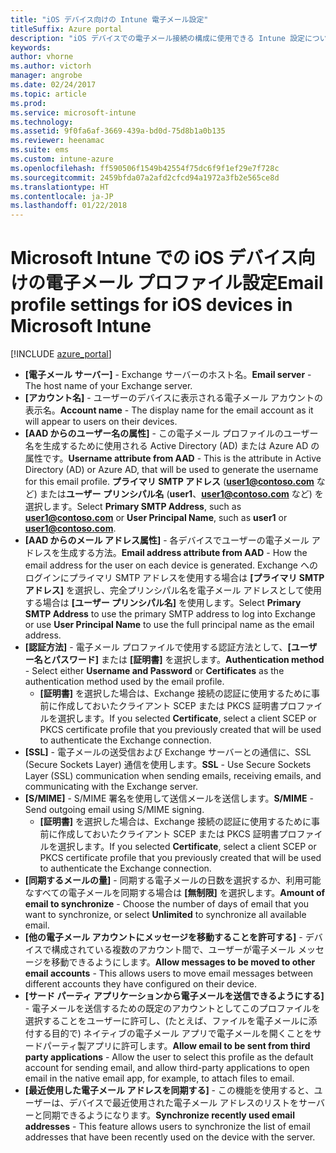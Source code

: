 ```yaml
---
title: "iOS デバイス向けの Intune 電子メール設定"
titleSuffix: Azure portal
description: "iOS デバイスでの電子メール接続の構成に使用できる Intune 設定について説明します。\""
keywords: 
author: vhorne
ms.author: victorh
manager: angrobe
ms.date: 02/24/2017
ms.topic: article
ms.prod: 
ms.service: microsoft-intune
ms.technology: 
ms.assetid: 9f0fa6af-3669-439a-bd0d-75d8b1a0b135
ms.reviewer: heenamac
ms.suite: ems
ms.custom: intune-azure
ms.openlocfilehash: ff590506f1549b42554f75dc6f9f1ef29e7f728c
ms.sourcegitcommit: 2459bfda07a2afd2cfcd94a1972a3fb2e565ce8d
ms.translationtype: HT
ms.contentlocale: ja-JP
ms.lasthandoff: 01/22/2018
---
```

# <a name="email-profile-settings-for-ios-devices-in-microsoft-intune"></a><span data-ttu-id="dbc24-103">Microsoft Intune での iOS デバイス向けの電子メール プロファイル設定</span><span class="sxs-lookup"><span data-stu-id="dbc24-103">Email profile settings for iOS devices in Microsoft Intune</span></span>

[!INCLUDE [azure_portal](./includes/azure_portal.md)]

- <span data-ttu-id="dbc24-104">**[電子メール サーバー]** - Exchange サーバーのホスト名。</span><span class="sxs-lookup"><span data-stu-id="dbc24-104">**Email server** - The host name of your Exchange server.</span></span>
- <span data-ttu-id="dbc24-105">**[アカウント名]** - ユーザーのデバイスに表示される電子メール アカウントの表示名。</span><span class="sxs-lookup"><span data-stu-id="dbc24-105">**Account name** - The display name for the email account as it will appear to users on their devices.</span></span>
- <span data-ttu-id="dbc24-106">**[AAD からのユーザー名の属性]** - この電子メール プロファイルのユーザー名を生成するために使用される Active Directory (AD) または Azure AD の属性です。</span><span class="sxs-lookup"><span data-stu-id="dbc24-106">**Username attribute from AAD** - This is the attribute in Active Directory (AD) or Azure AD, that will be used to generate the username for this email profile.</span></span> <span data-ttu-id="dbc24-107">**プライマリ SMTP アドレス** (**user1@contoso.com** など) または**ユーザー プリンシパル名** (**user1**、**user1@contoso.com** など) を選択します。</span><span class="sxs-lookup"><span data-stu-id="dbc24-107">Select **Primary SMTP Address**, such as **user1@contoso.com** or **User Principal Name**, such as **user1** or **user1@contoso.com**.</span></span>
- <span data-ttu-id="dbc24-108">**[AAD からのメール アドレス属性]** - 各デバイスでユーザーの電子メール アドレスを生成する方法。</span><span class="sxs-lookup"><span data-stu-id="dbc24-108">**Email address attribute from AAD** - How the email address for the user on each device is generated.</span></span> <span data-ttu-id="dbc24-109">Exchange へのログインにプライマリ SMTP アドレスを使用する場合は **[プライマリ SMTP アドレス]** を選択し、完全プリンシパル名を電子メール アドレスとして使用する場合は **[ユーザー プリンシパル名]** を使用します。</span><span class="sxs-lookup"><span data-stu-id="dbc24-109">Select **Primary SMTP Address** to use the primary SMTP address to log into Exchange or use **User Principal Name** to use the full principal name as the email address.</span></span>
- <span data-ttu-id="dbc24-110">**[認証方法]** - 電子メール プロファイルで使用する認証方法として、**[ユーザー名とパスワード]** または **[証明書]** を選択します。</span><span class="sxs-lookup"><span data-stu-id="dbc24-110">**Authentication method** - Select either **Username and Password** or **Certificates** as the authentication method used by the email profile.</span></span>
    - <span data-ttu-id="dbc24-111">**[証明書]** を選択した場合は、Exchange 接続の認証に使用するために事前に作成しておいたクライアント SCEP または PKCS 証明書プロファイルを選択します。</span><span class="sxs-lookup"><span data-stu-id="dbc24-111">If you selected **Certificate**, select a client SCEP or PKCS certificate profile that you previously created that will be used to authenticate the Exchange connection.</span></span>
- <span data-ttu-id="dbc24-112">**[SSL]** - 電子メールの送受信および Exchange サーバーとの通信に、SSL (Secure Sockets Layer) 通信を使用します。</span><span class="sxs-lookup"><span data-stu-id="dbc24-112">**SSL** - Use Secure Sockets Layer (SSL) communication when sending emails, receiving emails, and communicating with the Exchange server.</span></span>
- <span data-ttu-id="dbc24-113">**[S/MIME]** - S/MIME 署名を使用して送信メールを送信します。</span><span class="sxs-lookup"><span data-stu-id="dbc24-113">**S/MIME** - Send outgoing email using S/MIME signing.</span></span>
    - <span data-ttu-id="dbc24-114">**[証明書]** を選択した場合は、Exchange 接続の認証に使用するために事前に作成しておいたクライアント SCEP または PKCS 証明書プロファイルを選択します。</span><span class="sxs-lookup"><span data-stu-id="dbc24-114">If you selected **Certificate**, select a client SCEP or PKCS certificate profile that you previously created that will be used to authenticate the Exchange connection.</span></span>
- <span data-ttu-id="dbc24-115">**[同期するメールの量]** - 同期する電子メールの日数を選択するか、利用可能なすべての電子メールを同期する場合は **[無制限]** を選択します。</span><span class="sxs-lookup"><span data-stu-id="dbc24-115">**Amount of email to synchronize** - Choose the number of days of email that you want to synchronize, or select **Unlimited** to synchronize all available email.</span></span>
- <span data-ttu-id="dbc24-116">**[他の電子メール アカウントにメッセージを移動することを許可する]** - デバイスで構成されている複数のアカウント間で、ユーザーが電子メール メッセージを移動できるようにします。</span><span class="sxs-lookup"><span data-stu-id="dbc24-116">**Allow messages to be moved to other email accounts** - This allows users to move email messages between different accounts they have configured on their device.</span></span>
- <span data-ttu-id="dbc24-117">**[サード パーティ アプリケーションから電子メールを送信できるようにする]** - 電子メールを送信するための既定のアカウントとしてこのプロファイルを選択することをユーザーに許可し、(たとえば、ファイルを電子メールに添付する目的で) ネイティブの電子メール アプリで電子メールを開くことをサードパーティ製アプリに許可します。</span><span class="sxs-lookup"><span data-stu-id="dbc24-117">**Allow email to be sent from third party applications** - Allow the user to select this profile as the default account for sending email, and allow third-party applications to open email in the native email app, for example, to attach files to email.</span></span>
- <span data-ttu-id="dbc24-118">**[最近使用した電子メール アドレスを同期する]** - この機能を使用すると、ユーザーは、デバイスで最近使用された電子メール アドレスのリストをサーバーと同期できるようになります。</span><span class="sxs-lookup"><span data-stu-id="dbc24-118">**Synchronize recently used email addresses** - This feature allows users to synchronize the list of email addresses that have been recently used on the device with the server.</span></span>
